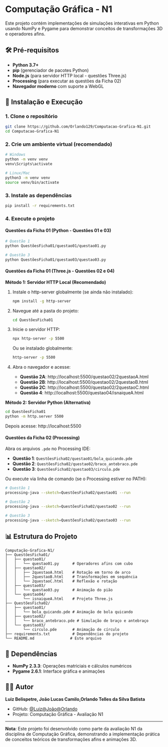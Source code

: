 # Computação Gráfica - N1

Este projeto contém implementações de simulações interativas em Python usando NumPy e Pygame para demonstrar conceitos de transformações 3D e operadores afins.

## 🛠️ Pré-requisitos

- **Python 3.7+**
- **pip** (gerenciador de pacotes Python)
- **Node.js** (para servidor HTTP local - questões Three.js)
- **Processing** (para executar as questões da Ficha 02)
- **Navegador moderno** com suporte a WebGL

## 🚀 Instalação e Execução

### 1. Clone o repositório
```bash
git clone https://github.com/Orlando129/Computacao-Grafica-N1.git
cd Computacao-Grafica-N1
```

### 2. Crie um ambiente virtual (recomendado)
```bash
# Windows
python -m venv venv
venv\Scripts\activate

# Linux/Mac
python3 -m venv venv
source venv/bin/activate
```

### 3. Instale as dependências
```bash
pip install -r requirements.txt
```

### 4. Execute o projeto

#### Questões da Ficha 01 (Python - Questões 01 e 03)
```bash
# Questão 1
python QuestõesFicha01/questao01/questao01.py

# Questão 3
python QuestõesFicha01/questao03/questao03.py
```

#### Questões da Ficha 01 (Three.js - Questões 02 e 04)

**Método 1: Servidor HTTP Local (Recomendado)**

1. Instale o http-server globalmente (se ainda não instalado):
   ```bash
   npm install -g http-server
   ```

2. Navegue até a pasta do projeto:
   ```bash
   cd QuestõesFicha01
   ```

3. Inicie o servidor HTTP:
   ```bash
   npx http-server -p 5500
   ```
   
   Ou se instalado globalmente:
   ```bash
   http-server -p 5500
   ```

4. Abra o navegador e acesse:
   - **Questão 2A**: http://localhost:5500/questao02/2questaoA.html
   - **Questão 2B**: http://localhost:5500/questao02/2questaoB.html
   - **Questão 2C**: http://localhost:5500/questao02/2questaoC.html
   - **Questão 4**: http://localhost:5500/questao04/isnaiqueA.html

**Método 2: Servidor Python (Alternativa)**

```bash
cd QuestõesFicha01
python -m http.server 5500
```

Depois acesse: http://localhost:5500

#### Questões da Ficha 02 (Processing)
Abra os arquivos `.pde` no Processing IDE:
- **Questão 1**: `QuestõesFicha02/questao01/bola_quicando.pde`
- **Questão 2**: `QuestõesFicha02/questao02/braco_antebraco.pde`
- **Questão 3**: `QuestõesFicha02/questao03/circulo.pde`

Ou execute via linha de comando (se o Processing estiver no PATH):
```bash
# Questão 1
processing-java --sketch=QuestõesFicha02/questao01 --run

# Questão 2
processing-java --sketch=QuestõesFicha02/questao02 --run

# Questão 3
processing-java --sketch=QuestõesFicha02/questao03 --run
```

## 📊 Estrutura do Projeto

```
Computação-Grafica-N1/
├── QuestõesFicha01/
│   ├── questao01/
│   │   └── questao01.py      # Operadores afins com cubo
│   ├── questao02/
│   │   ├── 2questaoA.html    # Rotação em torno de arco
│   │   ├── 2questaoB.html    # Transformações em sequência
│   │   └── 2questaoC.html    # Reflexão e rotação
│   ├── questao03/
│   │   └── questao03.py      # Animação do pião
│   └── questao04/
│       └── isnaiqueA.html    # Projeto Three.js
├── QuestõesFicha02/
│   ├── questao01/
│   │   └── bola_quicando.pde # Animação de bola quicando
│   ├── questao02/
│   │   └── braco_antebraco.pde # Simulação de braço e antebraço
│   └── questao03/
│       └── circulo.pde       # Animação de círculo
├── requirements.txt          # Dependências do projeto
└── README.md                # Este arquivo
```

## 🔧 Dependências

- **NumPy 2.3.3**: Operações matriciais e cálculos numéricos
- **Pygame 2.6.1**: Interface gráfica e animações

## 👨‍💻 Autor

**Luiz Belispetre, João Lucas Camilo,Orlando Telles da Silva Batista**
- GitHub: [@Luiz](https://github.com/K4L1B3)[@João](https://github.com/joaolucascamilo)[@Orlando](https://github.com/Orlando129)
- Projeto: Computação Gráfica - Avaliação N1

---

**Nota**: Este projeto foi desenvolvido como parte da avaliação N1 da disciplina de Computação Gráfica, demonstrando a implementação prática de conceitos teóricos de transformações afins e animações 3D.